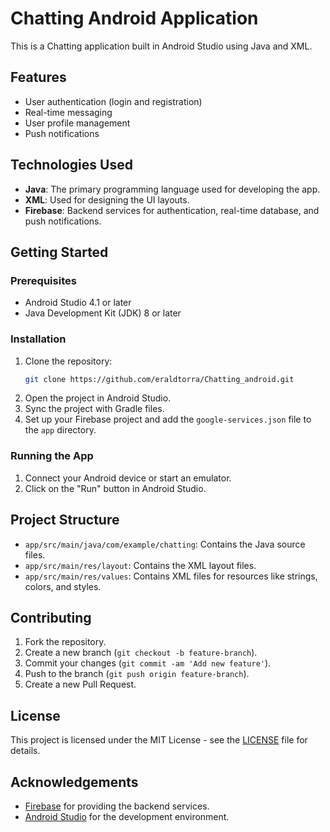 # Chatting Android Application

This is a Chatting application built in Android Studio using Java and XML.

## Features

- User authentication (login and registration)
- Real-time messaging
- User profile management
- Push notifications

## Technologies Used

- **Java**: The primary programming language used for developing the app.
- **XML**: Used for designing the UI layouts.
- **Firebase**: Backend services for authentication, real-time database, and push notifications.

## Getting Started

### Prerequisites

- Android Studio 4.1 or later
- Java Development Kit (JDK) 8 or later

### Installation

1. Clone the repository:
    ```bash
    git clone https://github.com/eraldtorra/Chatting_android.git
    ```
2. Open the project in Android Studio.
3. Sync the project with Gradle files.
4. Set up your Firebase project and add the `google-services.json` file to the `app` directory.

### Running the App

1. Connect your Android device or start an emulator.
2. Click on the "Run" button in Android Studio.

## Project Structure

- `app/src/main/java/com/example/chatting`: Contains the Java source files.
- `app/src/main/res/layout`: Contains the XML layout files.
- `app/src/main/res/values`: Contains XML files for resources like strings, colors, and styles.

## Contributing

1. Fork the repository.
2. Create a new branch (`git checkout -b feature-branch`).
3. Commit your changes (`git commit -am 'Add new feature'`).
4. Push to the branch (`git push origin feature-branch`).
5. Create a new Pull Request.

## License

This project is licensed under the MIT License - see the [LICENSE](LICENSE) file for details.

## Acknowledgements

- [Firebase](https://firebase.google.com/) for providing the backend services.
- [Android Studio](https://developer.android.com/studio) for the development environment.
